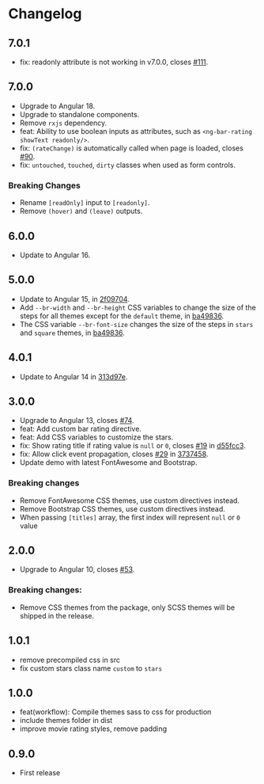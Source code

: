 # Changelog

## 7.0.1

- fix: readonly attribute is not working in v7.0.0, closes [#111](https://github.com/MurhafSousli/ngx-bar-rating/issues/111).

## 7.0.0

- Upgrade to Angular 18.
- Upgrade to standalone components.
- Remove `rxjs` dependency.
- feat: Ability to use boolean inputs as attributes, such as `<ng-bar-rating showText readonly/>`.
- fix: `(rateChange)` is automatically called when page is loaded, closes [#90](https://github.com/MurhafSousli/ngx-bar-rating/issues/90).
- fix: `untouched`, `touched`, `dirty` classes when used as form controls.

### Breaking Changes

- Rename `[readOnly]` input to `[readonly]`.
- Remove `(hover)` and `(leave)` outputs.

## 6.0.0

 - Update to Angular 16.

## 5.0.0

 - Update to Angular 15, in [2f09704](https://github.com/MurhafSousli/ngx-bar-rating/pull/104/commits/2f0970415c799f28d89f1b074e86bca8c34f49c5).
 - Add `--br-width` and `--br-height` CSS variables to change the size of the steps for all themes except for the `default` theme, in [ba49836](https://github.com/MurhafSousli/ngx-bar-rating/pull/104/commits/ba49836d421f143b6f335f58272af2d858df62a9).
 - The CSS variable `--br-font-size` changes the size of the steps in `stars` and `square` themes, in [ba49836](https://github.com/MurhafSousli/ngx-bar-rating/pull/104/commits/ba49836d421f143b6f335f58272af2d858df62a9).

## 4.0.1
 
 - Update to Angular 14 in [313d97e](https://github.com/MurhafSousli/ngx-bar-rating/pull/85/commits/313d97e14db4ce957ab35f0ad31980a5f1e6ef26).

## 3.0.0

 - Upgrade to Angular 13, closes [#74](https://github.com/MurhafSousli/ngx-bar-rating/issues/74).
 - feat: Add custom bar rating directive.
 - feat: Add CSS variables to customize the stars.
 - fix: Show rating title if rating value is `null` or `0`, closes [#19](https://github.com/MurhafSousli/ngx-bar-rating/issues/19) in [d55fcc3](https://github.com/MurhafSousli/ngx-bar-rating/pull/76/commits/d55fcc3bd30b0078bf5d66853d25f398cee0f56f).
 - fix: Allow click event propagation, closes [#29](https://github.com/MurhafSousli/ngx-bar-rating/issues/29) in [3737458](https://github.com/MurhafSousli/ngx-bar-rating/pull/76/commits/3737458429b5979517d014c45647618e73825283).
 - Update demo with latest FontAwesome and Bootstrap.

### Breaking changes

 - Remove FontAwesome CSS themes, use custom directives instead.
 - Remove Bootstrap CSS themes, use custom directives instead.
 - When passing `[titles]` array, the first index will represent `null` or `0` value

## 2.0.0

 - Upgrade to Angular 10, closes [#53](https://github.com/MurhafSousli/ngx-bar-rating/issues/53).
 
 ### Breaking changes:
 
 - Remove CSS themes from the package, only SCSS themes will be shipped in the release.

## 1.0.1

 - remove precompiled css in src
 - fix custom stars class name `custom` to `stars`

## 1.0.0

 - feat(workflow): Compile themes sass to css for production
 - include themes folder in dist
 - improve movie rating styles, remove padding

## 0.9.0

 - First release
